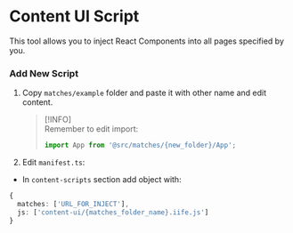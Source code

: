 # Content UI Script

This tool allows you to inject React Components into all pages specified by you.

### Add New Script

1. Copy `matches/example` folder and paste it with other name and edit content.

   > [!INFO]  
   > Remember to edit import:
   > ```ts
   > import App from '@src/matches/{new_folder}/App';
   > ```

2. Edit `manifest.ts`:
- In `content-scripts` section add object with:

```ts
{
  matches: ['URL_FOR_INJECT'], 
  js: ['content-ui/{matches_folder_name}.iife.js']
}
```